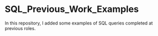 # SQL_Previous_Work_Examples

In this repository, I added some examples of SQL queries completed at previous roles. 
